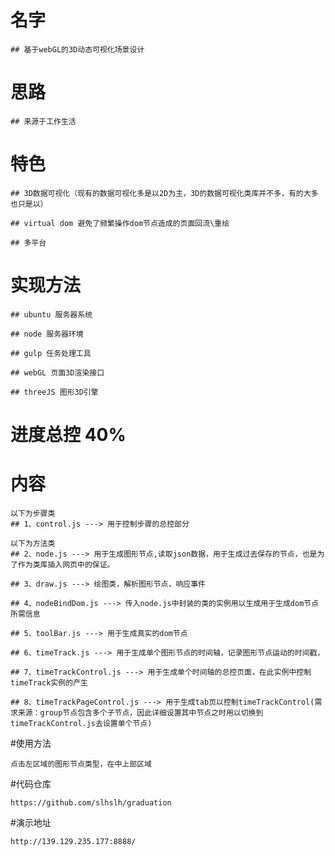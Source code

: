 
# 名字

	## 基于webGL的3D动态可视化场景设计


# 思路

	## 来源于工作生活


# 特色

	## 3D数据可视化（现有的数据可视化多是以2D为主，3D的数据可视化类库并不多，有的大多也只是以）

	## virtual dom 避免了频繁操作dom节点造成的页面回流\重绘

	## 多平台


# 实现方法

	## ubuntu 服务器系统

	## node 服务器环境

	## gulp 任务处理工具

	## webGL 页面3D渲染接口

	## threeJS 图形3D引擎


# 进度总控 40%


# 内容
	以下为步骤类
	## 1、control.js ---> 用于控制步骤的总控部分

	以下为方法类
	## 2、node.js ---> 用于生成图形节点,读取json数据，用于生成过去保存的节点，也是为了作为类库插入网页中的保证。

	## 3、draw.js ---> 绘图类，解析图形节点，响应事件

	## 4、nodeBindDom.js ---> 传入node.js中封装的类的实例用以生成用于生成dom节点所需信息

	## 5、toolBar.js ---> 用于生成真实的dom节点

	## 6、timeTrack.js ---> 用于生成单个图形节点的时间轴，记录图形节点运动的时间戳，

	## 7、timeTrackControl.js ---> 用于生成单个时间轴的总控页面，在此实例中控制timeTrack实例的产生

	## 8、timeTrackPageControl.js ---> 用于生成tab页以控制timeTrackControl(需求来源：group节点包含多个子节点，因此详细设置其中节点之时用以切换到timeTrackControl.js去设置单个节点)


#使用方法

	点击左区域的图形节点类型，在中上部区域


#代码仓库 

	https://github.com/slhslh/graduation


#演示地址

	http://139.129.235.177:8888/